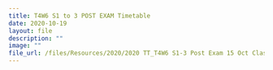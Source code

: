```yaml
---
title: T4W6 S1 to 3 POST EXAM Timetable
date: 2020-10-19
layout: file
description: ""
image: ""
file_url: /files/Resources/2020/2020 TT_T4W6 S1-3 Post Exam 15 Oct Class.pdf
---
```

